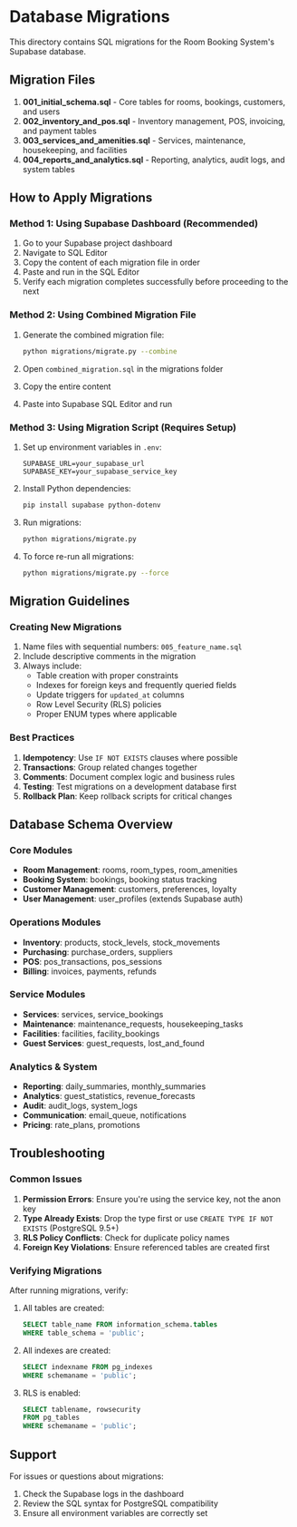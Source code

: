 # Database Migrations

This directory contains SQL migrations for the Room Booking System's Supabase database.

## Migration Files

1. **001_initial_schema.sql** - Core tables for rooms, bookings, customers, and users
2. **002_inventory_and_pos.sql** - Inventory management, POS, invoicing, and payment tables
3. **003_services_and_amenities.sql** - Services, maintenance, housekeeping, and facilities
4. **004_reports_and_analytics.sql** - Reporting, analytics, audit logs, and system tables

## How to Apply Migrations

### Method 1: Using Supabase Dashboard (Recommended)

1. Go to your Supabase project dashboard
2. Navigate to SQL Editor
3. Copy the content of each migration file in order
4. Paste and run in the SQL Editor
5. Verify each migration completes successfully before proceeding to the next

### Method 2: Using Combined Migration File

1. Generate the combined migration file:
   ```bash
   python migrations/migrate.py --combine
   ```

2. Open `combined_migration.sql` in the migrations folder
3. Copy the entire content
4. Paste into Supabase SQL Editor and run

### Method 3: Using Migration Script (Requires Setup)

1. Set up environment variables in `.env`:
   ```env
   SUPABASE_URL=your_supabase_url
   SUPABASE_KEY=your_supabase_service_key
   ```

2. Install Python dependencies:
   ```bash
   pip install supabase python-dotenv
   ```

3. Run migrations:
   ```bash
   python migrations/migrate.py
   ```

4. To force re-run all migrations:
   ```bash
   python migrations/migrate.py --force
   ```

## Migration Guidelines

### Creating New Migrations

1. Name files with sequential numbers: `005_feature_name.sql`
2. Include descriptive comments in the migration
3. Always include:
   - Table creation with proper constraints
   - Indexes for foreign keys and frequently queried fields
   - Update triggers for `updated_at` columns
   - Row Level Security (RLS) policies
   - Proper ENUM types where applicable

### Best Practices

1. **Idempotency**: Use `IF NOT EXISTS` clauses where possible
2. **Transactions**: Group related changes together
3. **Comments**: Document complex logic and business rules
4. **Testing**: Test migrations on a development database first
5. **Rollback Plan**: Keep rollback scripts for critical changes

## Database Schema Overview

### Core Modules

- **Room Management**: rooms, room_types, room_amenities
- **Booking System**: bookings, booking status tracking
- **Customer Management**: customers, preferences, loyalty
- **User Management**: user_profiles (extends Supabase auth)

### Operations Modules

- **Inventory**: products, stock_levels, stock_movements
- **Purchasing**: purchase_orders, suppliers
- **POS**: pos_transactions, pos_sessions
- **Billing**: invoices, payments, refunds

### Service Modules

- **Services**: services, service_bookings
- **Maintenance**: maintenance_requests, housekeeping_tasks
- **Facilities**: facilities, facility_bookings
- **Guest Services**: guest_requests, lost_and_found

### Analytics & System

- **Reporting**: daily_summaries, monthly_summaries
- **Analytics**: guest_statistics, revenue_forecasts
- **Audit**: audit_logs, system_logs
- **Communication**: email_queue, notifications
- **Pricing**: rate_plans, promotions

## Troubleshooting

### Common Issues

1. **Permission Errors**: Ensure you're using the service key, not the anon key
2. **Type Already Exists**: Drop the type first or use `CREATE TYPE IF NOT EXISTS` (PostgreSQL 9.5+)
3. **RLS Policy Conflicts**: Check for duplicate policy names
4. **Foreign Key Violations**: Ensure referenced tables are created first

### Verifying Migrations

After running migrations, verify:

1. All tables are created:
   ```sql
   SELECT table_name FROM information_schema.tables 
   WHERE table_schema = 'public';
   ```

2. All indexes are created:
   ```sql
   SELECT indexname FROM pg_indexes 
   WHERE schemaname = 'public';
   ```

3. RLS is enabled:
   ```sql
   SELECT tablename, rowsecurity 
   FROM pg_tables 
   WHERE schemaname = 'public';
   ```

## Support

For issues or questions about migrations:
1. Check the Supabase logs in the dashboard
2. Review the SQL syntax for PostgreSQL compatibility
3. Ensure all environment variables are correctly set